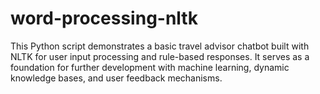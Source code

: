 # word-processing-nltk
This Python script demonstrates a basic travel advisor chatbot built with NLTK for user input processing and rule-based responses. It serves as a foundation for further development with machine learning, dynamic knowledge bases, and user feedback mechanisms.
